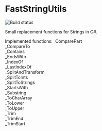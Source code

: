 # FastStringUtils

![Build status](https://ci.appveyor.com/api/projects/status/6j3crpbosf1d0bq0?svg=true)

Small replacement functions for Strings in C#.

Implemented functions:
_ComparePart  
_CompareTo  
_Contains  
_EndsWith  
_IndexOf  
_LastIndexOf  
_SplitAndTransform<T>  
_SplitToInts  
_SplitToStrings  
_StartsWith  
_Substring  
_ToCharArray  
_ToLower  
_ToUpper  
_Trim  
_TrimEnd  
_TrimStart  
